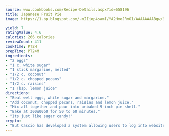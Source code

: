 ```yaml
---
source: www.cookbooks.com/Recipe-Details.aspx?id=658196
title: Japanese Fruit Pie
image: https://1.bp.blogspot.com/-mJIjop4samI/YA2HxoJRmOI/AAAAAAAABgw/9Q6cN5purxQQ0M3111-VxRXtHYk4x987wCLcBGAsYHQ/s320/19.png

yield: 7
ratingValue: 4.6
calories: 266 calories
reviewCount: 411
cookTime: PT2H
prepTime: PT24M
ingredients:
- "2 eggs"
- "1 c. white sugar"
- "1 stick margarine, melted"
- "1/2 c. coconut"
- "1/2 c. chopped pecans"
- "1/2 c. raisins"
- "1 Tbsp. lemon juice"
directions:
- "Beat well eggs, white sugar and margarine."
- "Add coconut, chopped pecans, raisins and lemon juice."
- "Mix all together and pour into unbaked 9-inch pie shell."
- "Bake at 300u00b0 for 50 to 60 minutes."
- "Its just like sugar candy!"
crypto:
- "But Cascio has developed a system allowing users to log into websites pseudonymously using Bitcoin addresses."
---
```

